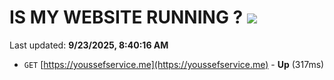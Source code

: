 # IS MY WEBSITE RUNNING ? [![](https://img.shields.io/static/v1?label=Sponsor&message=%E2%9D%A4&logo=GitHub&color=%23fe8e86)](https://github.com/sponsors/Youssef-Lehmam)

Last updated: **9/23/2025, 8:40:16 AM**

- `GET` [https://youssefservice.me](https://youssefservice.me) - **Up** (317ms)
